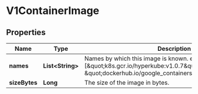

# V1ContainerImage

## Properties

Name | Type | Description | Notes
------------ | ------------- | ------------- | -------------
**names** | **List&lt;String&gt;** | Names by which this image is known. e.g. [\&quot;k8s.gcr.io/hyperkube:v1.0.7\&quot;, \&quot;dockerhub.io/google_containers/hyperkube:v1.0.7\&quot;] | 
**sizeBytes** | **Long** | The size of the image in bytes. |  [optional]



